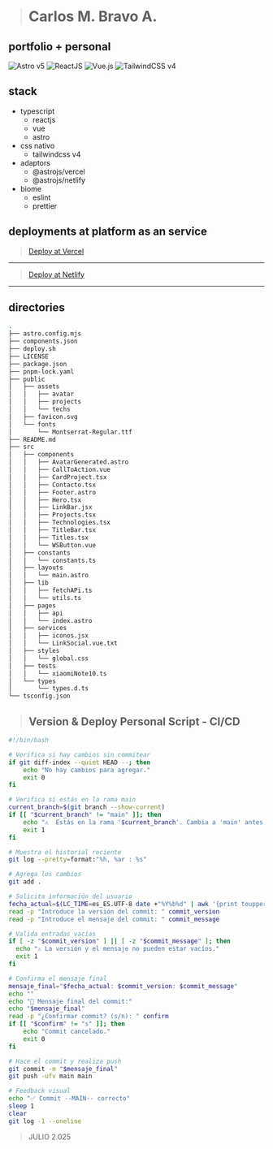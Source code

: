 > # Carlos M. Bravo A.

## portfolio + personal

![Astro v5](https://img.shields.io/badge/Astro-v5-blueviolet)
![ReactJS](https://img.shields.io/badge/React-18-blue)
![Vue.js](https://img.shields.io/badge/Vue-3-green)
![TailwindCSS v4](https://img.shields.io/badge/TailwindCSS-v4-teal)

## stack

- typescript
  -  reactjs
  -  vue
  -  astro
- css nativo
  - tailwindcss v4
- adaptors
  - @astrojs/vercel
  - @astrojs/netlify 
- biome
  - eslint
  - prettier
  
 
## deployments at platform as an service
 
> <a href="https://portfolio-cmba.vercel.app/">Deploy at Vercel</a>
---
> <a href="https://cmba.netlify.app/">Deploy at Netlify</a>
---
 
## directories

```bash
.
├── astro.config.mjs
├── components.json
├── deploy.sh
├── LICENSE
├── package.json
├── pnpm-lock.yaml
├── public
│   ├── assets
│   │   ├── avatar
│   │   ├── projects
│   │   └── techs
│   ├── favicon.svg
│   └── fonts
│       └── Montserrat-Regular.ttf
├── README.md
├── src
│   ├── components
│   │   ├── AvatarGenerated.astro
│   │   ├── CallToAction.vue
│   │   ├── CardProject.tsx
│   │   ├── Contacto.tsx
│   │   ├── Footer.astro
│   │   ├── Hero.tsx
│   │   ├── LinkBar.jsx
│   │   ├── Projects.tsx
│   │   ├── Technologies.tsx
│   │   ├── TitleBar.tsx
│   │   ├── Titles.tsx
│   │   └── WSButton.vue
│   ├── constants
│   │   └── constants.ts
│   ├── layouts
│   │   └── main.astro
│   ├── lib
│   │   ├── fetchAPi.ts
│   │   └── utils.ts
│   ├── pages
│   │   ├── api
│   │   └── index.astro
│   ├── services
│   │   ├── iconos.jsx
│   │   └── LinkSocial.vue.txt
│   ├── styles
│   │   └── global.css
│   ├── tests
│   │   └── xiaomiNote10.ts
│   └── types
│       └── types.d.ts
└── tsconfig.json
```

> ## Version & Deploy Personal Script - CI/CD  

```bash
#!/bin/bash

# Verifica si hay cambios sin commitear
if git diff-index --quiet HEAD --; then
    echo "No hay cambios para agregar."
    exit 0
fi

# Verifica si estás en la rama main
current_branch=$(git branch --show-current)
if [[ "$current_branch" != "main" ]]; then
    echo "⚠️  Estás en la rama '$current_branch'. Cambia a 'main' antes de continuar."
    exit 1
fi

# Muestra el historial reciente
git log --pretty=format:"%h, %ar : %s"

# Agrega los cambios
git add .

# Solicita información del usuario
fecha_actual=$(LC_TIME=es_ES.UTF-8 date +"%Y%b%d" | awk '{print toupper($0)}')
read -p "Introduce la versión del commit: " commit_version
read -p "Introduce el mensaje del commit: " commit_message

# Valida entradas vacías
if [ -z "$commit_version" ] || [ -z "$commit_message" ]; then
  echo "⚠️ La versión y el mensaje no pueden estar vacíos."
  exit 1
fi

# Confirma el mensaje final
mensaje_final="$fecha_actual: $commit_version: $commit_message"
echo ""
echo "🔐 Mensaje final del commit:"
echo "$mensaje_final"
read -p "¿Confirmar commit? (s/n): " confirm
if [[ "$confirm" != "s" ]]; then
    echo "Commit cancelado."
    exit 0
fi

# Hace el commit y realiza push
git commit -m "$mensaje_final"
git push -ufv main main

# Feedback visual
echo "✅ Commit --MAIN-- correcto"
sleep 1
clear
git log -1 --oneline
```

> JULIO 2.025
